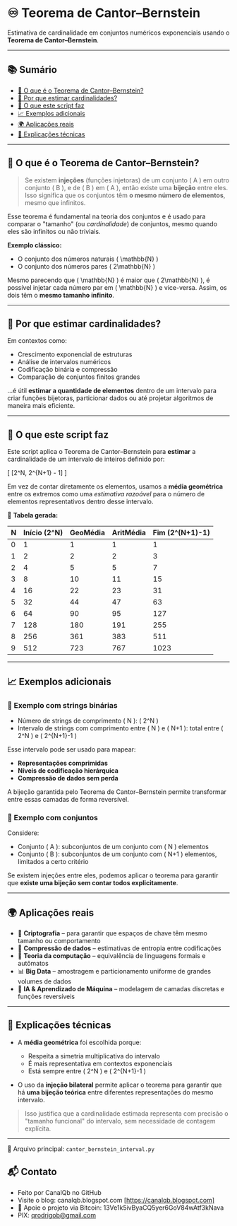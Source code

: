 # ♾️ Teorema de Cantor–Bernstein

Estimativa de cardinalidade em conjuntos numéricos exponenciais usando o **Teorema de Cantor–Bernstein**.

---

## 📚 Sumário

- [📌 O que é o Teorema de Cantor–Bernstein?](#-o-que-é-o-teorema-de-cantor–bernstein)
- [🧠 Por que estimar cardinalidades?](#-por-que-estimar-cardinalidades)
- [🧪 O que este script faz](#-o-que-este-script-faz)
- [📈 Exemplos adicionais](#-exemplos-adicionais)
- [🌍 Aplicações reais](#-aplicações-reais)
- [🔎 Explicações técnicas](#-explicações-técnicas)

---

## 📌 O que é o Teorema de Cantor–Bernstein?

> Se existem **injeções** (funções injetoras) de um conjunto \( A \) em outro conjunto \( B \), e de \( B \) em \( A \), então existe uma **bijeção** entre eles. Isso significa que os conjuntos têm **o mesmo número de elementos**, mesmo que infinitos.

Esse teorema é fundamental na teoria dos conjuntos e é usado para comparar o "tamanho" (ou *cardinalidade*) de conjuntos, mesmo quando eles são infinitos ou não triviais.

**Exemplo clássico:**
- O conjunto dos números naturais \( \mathbb{N} \)
- O conjunto dos números pares \( 2\mathbb{N} \)

Mesmo parecendo que \( \mathbb{N} \) é maior que \( 2\mathbb{N} \), é possível injetar cada número par em \( \mathbb{N} \) e vice-versa. Assim, os dois têm o **mesmo tamanho infinito**.

---

## 🧠 Por que estimar cardinalidades?

Em contextos como:
- Crescimento exponencial de estruturas
- Análise de intervalos numéricos
- Codificação binária e compressão
- Comparação de conjuntos finitos grandes

...é útil **estimar a quantidade de elementos** dentro de um intervalo para criar funções bijetoras, particionar dados ou até projetar algoritmos de maneira mais eficiente.

---

## 🧪 O que este script faz

Este script aplica o Teorema de Cantor–Bernstein para **estimar** a cardinalidade de um intervalo de inteiros definido por:

\[
[2^N, 2^{N+1} - 1]
\]

Em vez de contar diretamente os elementos, usamos a **média geométrica** entre os extremos como uma *estimativa razoável* para o número de elementos representativos dentro desse intervalo.

📄 **Tabela gerada:**

| N | Início (2^N) | GeoMédia         | AritMédia        | Fim (2^(N+1)-1) |
|---|--------------|------------------|------------------|------------------|
| 0 | 1            | 1                | 1                | 1                |
| 1 | 2            | 2                | 2                | 3                |
| 2 | 4            | 5                | 5                | 7                |
| 3 | 8            | 10               | 11               | 15               |
| 4 | 16           | 22               | 23               | 31               |
| 5 | 32           | 44               | 47               | 63               |
| 6 | 64           | 90               | 95               | 127              |
| 7 | 128          | 180              | 191              | 255              |
| 8 | 256          | 361              | 383              | 511              |
| 9 | 512          | 723              | 767              | 1023             |

---

## 📈 Exemplos adicionais

### 🔢 Exemplo com strings binárias

- Número de strings de comprimento \( N \): \( 2^N \)
- Intervalo de strings com comprimento entre \( N \) e \( N+1 \): total entre \( 2^N \) e \( 2^{N+1}-1 \)

Esse intervalo pode ser usado para mapear:
- **Representações comprimidas**
- **Níveis de codificação hierárquica**
- **Compressão de dados sem perda**

A bijeção garantida pelo Teorema de Cantor–Bernstein permite transformar entre essas camadas de forma reversível.

### 📘 Exemplo com conjuntos

Considere:
- Conjunto \( A \): subconjuntos de um conjunto com \( N \) elementos
- Conjunto \( B \): subconjuntos de um conjunto com \( N+1 \) elementos, limitados a certo critério

Se existem injeções entre eles, podemos aplicar o teorema para garantir que **existe uma bijeção sem contar todos explicitamente**.

---

## 🌍 Aplicações reais

- 🔐 **Criptografia** – para garantir que espaços de chave têm mesmo tamanho ou comportamento
- 💾 **Compressão de dados** – estimativas de entropia entre codificações
- 🧮 **Teoria da computação** – equivalência de linguagens formais e autômatos
- 📊 **Big Data** – amostragem e particionamento uniforme de grandes volumes de dados
- 🧠 **IA & Aprendizado de Máquina** – modelagem de camadas discretas e funções reversíveis

---

## 🔎 Explicações técnicas

- A **média geométrica** foi escolhida porque:
  - Respeita a simetria multiplicativa do intervalo
  - É mais representativa em contextos exponenciais
  - Está sempre entre \( 2^N \) e \( 2^{N+1}-1 \)

- O uso da **injeção bilateral** permite aplicar o teorema para garantir que há **uma bijeção teórica** entre diferentes representações do mesmo intervalo.

> Isso justifica que a cardinalidade estimada representa com precisão o "tamanho funcional" do intervalo, sem necessidade de contagem explícita.

---

📁 Arquivo principal: `cantor_bernstein_interval.py`
 

## 📬 Contato

* Feito por CanalQb no GitHub 
* Visite o blog: canalqb.blogspot.com [https://canalqb.blogspot.com]
* 💸 Apoie o projeto via Bitcoin: 13Ve1k5ivByaCQ5yer6GoV84wAtf3kNava
* PIX: qrodrigob@gmail.com
